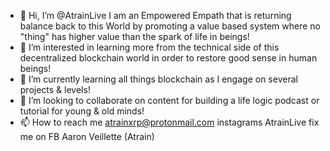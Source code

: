 - 👋 Hi, I’m @AtrainLive I am an Empowered Empath that is returning balance back to this World by promoting a value based system where no "thing" has higher value than the spark of life in beings!  
- 👀 I’m interested in learning more from the technical side of this decentralized blockchain world in order to restore good sense in human beings! 
- 🌱 I’m currently learning all things blockchain as I engage on several projects & levels! 
- 💞️ I’m looking to collaborate on content for building a life logic podcast or tutorial for young & old minds!
- 📫 How to reach me atrainxrp@protonmail.com instagrams AtrainLive fix me on FB Aaron Veillette (Atrain)

<!---
AtrainLive/AtrainLive is a ✨ special ✨ repository because its `README.md` (this file) appears on your GitHub profile.
You can click the Preview link to take a look at your changes.
--->
